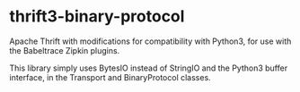 # thrift3-binary-protocol
Apache Thrift with modifications for compatibility with Python3, for use with the Babeltrace Zipkin plugins.

This library simply uses BytesIO instead of StringIO and the Python3 buffer interface, in the Transport and BinaryProtocol classes.

